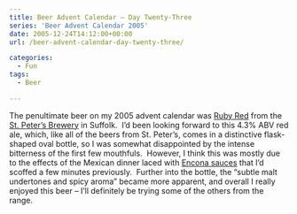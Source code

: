 ```yaml
---
title: Beer Advent Calendar – Day Twenty-Three
series: 'Beer Advent Calendar 2005'
date: 2005-12-24T14:12:00+00:00
url: /beer-advent-calendar-day-twenty-three/

categories:
  - Fun
tags:
  - Beer

---
```

The penultimate beer on my 2005 advent calendar was [Ruby Red][1] from the [St. Peter’s Brewery][2] in Suffolk.  I’d been looking forward to this 4.3% ABV red ale, which, like all of the beers from St. Peter’s, comes in a distinctive flask-shaped oval bottle, so I was somewhat disappointed by the intense bitterness of the first few mouthfuls.  However, I think this was mostly due to the effects of the Mexican dinner laced with [Encona sauces][3] that I’d scoffed a few minutes previously.  Further into the bottle, the &#8220;subtle malt undertones and spicy aroma&#8221; became more apparent, and overall I really enjoyed this beer &#8211; I’ll definitely be trying some of the others from the range.

 [1]: http://www.stpetersbrewery.co.uk/range/prod_detail.asp?CatID=1&Code=RUCASE
 [2]: http://www.stpetersbrewery.co.uk/
 [3]: http://www.enconasauces.co.uk